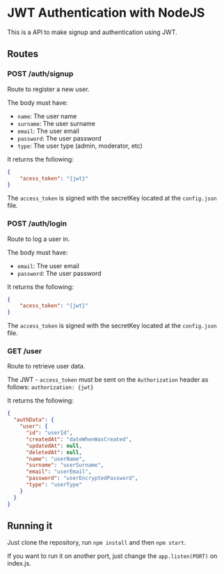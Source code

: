 # JWT Authentication with NodeJS
This is a API to make signup and authentication using JWT.

## Routes

### POST /auth/signup

Route to register a new user.

The body must have: 
- `name`: The user name
- `surname`: The user surname
- `email`: The user email
- `password`: The user password
- `type`: The user type (admin, moderator, etc)

It returns the following:
```json
{
    "acess_token": "{jwt}"
}
```
The `access_token` is signed with the secretKey located at the `config.json` file.

### POST /auth/login

Route to log a user in.

The body must have:
- `email`: The user email
- `password`: The user password

It returns the following:
```json
{
    "acess_token": "{jwt}"
}
```
The `access_token` is signed with the secretKey located at the `config.json` file.

### GET /user
Route to retrieve user data.


The JWT - `access_token` must be sent on the `Authorization` header as follows: `authorization: {jwt}`

It returns the following:
```json
{
  "authData": {
    "user": {
      "id": "userId",
      "createdAt": "dateWhenWasCreated",
      "updatedAt": null,
      "deletedAt": null,
      "name": "userName",
      "surname": "userSurname",
      "email": "userEmail",
      "password": "userEncryptedPassword",
      "type": "userType"
    }
  }
}
```

## Running it

Just clone the repository, run `npm install` and then `npm start`.

If you want to run it on another port, just change  the `app.listen(PORT)` on index.js.


